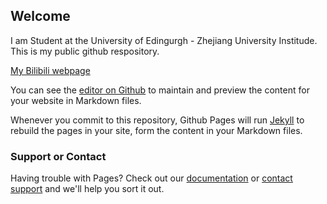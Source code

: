 ## Welcome

I am Student at the University of Edingurgh - Zhejiang University Institude. This is my public github respository.

[My Bilibili webpage](https://space.bilibili.com/291388399/)

You can see the [editor on Github](https://github.com/r0bah0lic/r0bah0lic.github.io/edit/master/index.md) to maintain and preview the content for your website in Markdown files.

Whenever you commit to this repository, Github Pages will run [Jekyll](https://jekyllrb.com/) to rebuild the pages in your site, form the content in your Markdown files.

### Support or Contact

Having trouble with Pages? Check out our [documentation](https://help.github.com/categories/github-pages-basics/) or [contact support](https://github.com/contact) and we'll help you sort it out.
